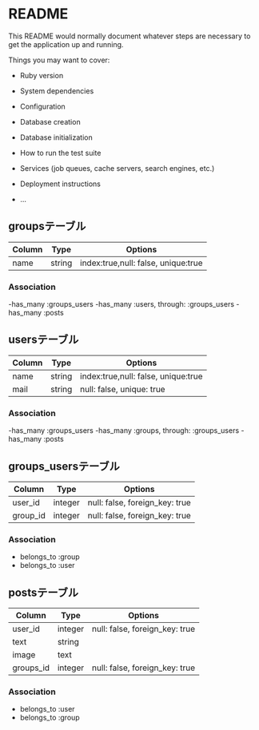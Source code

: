 # README

This README would normally document whatever steps are necessary to get the
application up and running.

Things you may want to cover:

* Ruby version

* System dependencies

* Configuration

* Database creation

* Database initialization

* How to run the test suite

* Services (job queues, cache servers, search engines, etc.)

* Deployment instructions

* ...

## groupsテーブル

|Column|Type|Options|
|------|----|-------|
|name|string|index:true,null: false, unique:true|

### Association
-has_many :groups_users
-has_many :users, through: :groups_users
-has_many :posts

## usersテーブル

|Column|Type|Options|
|------|----|-------|
|name|string|index:true,null: false, unique:true|
|mail|string|null: false, unique: true|

### Association
-has_many :groups_users
-has_many :groups, through: :groups_users
-has_many :posts

## groups_usersテーブル

|Column|Type|Options|
|------|----|-------|
|user_id|integer|null: false, foreign_key: true|
|group_id|integer|null: false, foreign_key: true|

### Association
- belongs_to :group
- belongs_to :user

## postsテーブル

|Column|Type|Options|
|------|----|-------|
|user_id|integer|null: false, foreign_key: true|
|text|string||
|image|text||
|groups_id|integer|null: false, foreign_key: true|

### Association
- belongs_to :user
- belongs_to :group